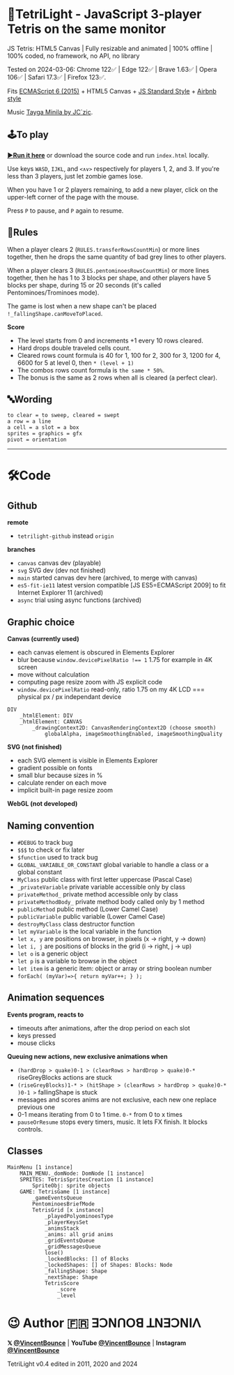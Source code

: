 # 🧱TetriLight - JavaScript 3-player Tetris on the same monitor

JS Tetris: HTML5 Canvas | Fully resizable and animated | 100% offline | 100% coded, no framework, no API, no library

Tested on 2024-03-06: Chrome 122✅ | Edge 122✅ | Brave 1.63✅ | Opera 106✅ | Safari 17.3✅ | Firefox 123✅.

Fits [ECMAScript 6 (2015)](https://262.ecma-international.org/6.0/) + HTML5 Canvas + [JS Standard Style](https://standardjs.com/rules.html) + [Airbnb style](https://github.com/airbnb/javascript)

Music [Tayga Minila by JC`zic](https://soundcloud.com/jczic/tayga-minimal).

## 🕹To play

**[▶️Run it here](https://vincentbounce.github.io/TetriLight/)** or download the source code and run `index.html` locally.

Use keys `WASD`, `IJKL`, and `<∧∨>` respectively for players 1, 2, and 3. If you're less than 3 players, just let zombie games lose.

When you have 1 or 2 players remaining, to add a new player, click on the upper-left corner of the page with the mouse.

Press `P` to pause, and `P` again to resume.

## 📏Rules

When a player clears 2 (`RULES.transferRowsCountMin`) or more lines together, then he drops the same quantity of bad grey lines to other players.

When a player clears 3 (`RULES.pentominoesRowsCountMin`) or more lines together, then he has 1 to 3 blocks per shape, and other players have 5 blocks per shape, during 15 or 20 seconds (it's called Pentominoes/Trominoes mode).

The game is lost when a new shape can't be placed `!_fallingShape.canMoveToPlaced`.

**Score**

- The level starts from 0 and increments +1 every 10 rows cleared.
- Hard drops double traveled cells count.
- Cleared rows count formula is 40 for 1, 100 for 2, 300 for 3, 1200 for 4, 6600 for 5 at level 0, then `* (level + 1)`
- The combos rows count formula is `the same * 50%`.
- The bonus is the same as 2 rows when all is cleared (a perfect clear).

## 🔤Wording

```
to clear = to sweep, cleared = swept
a row = a line
a cell = a slot = a box
sprites = graphics = gfx
pivot = orientation
```

---

# 🛠️Code

## Github

**remote**

- `tetrilight-github` instead `origin`

**branches**

- `canvas` canvas dev (playable)
- `svg` SVG dev (dev not finished)
- `main` started canvas dev here (archived, to merge with canvas)
- `es5-fit-ie11` latest version compatible [JS ES5=ECMAScript 2009] to fit Internet Explorer 11 (archived)
- `async` trial using async functions (archived)

## Graphic choice

**Canvas (currently used)**

- each canvas element is obscured in Elements Explorer
- blur because `window.devicePixelRatio !== 1` 1.75 for example in 4K screen
- move without calculation
- computing page resize zoom with JS explicit code
- `window.devicePixelRatio` read-only, ratio 1.75 on my 4K LCD === physical px / px independant device

```
DIV
    _htmlElement: DIV
    _htmlElement: CANVAS
        _drawingContext2D: CanvasRenderingContext2D (choose smooth)
            globalAlpha, imageSmoothingEnabled, imageSmoothingQuality
```

**SVG (not finished)**

- each SVG element is visible in Elements Explorer
- gradient possible on fonts
- small blur because sizes in %
- calculate render on each move
- implicit built-in page resize zoom

**WebGL (not developed)**

## Naming convention

- `#DEBUG` to track bug
- `$$$` to check or fix later
- `$function` used to track bug
- `GLOBAL_VARIABLE_OR_CONSTANT` global variable to handle a class or a global constant
- `MyClass` public class with first letter uppercase (Pascal Case)
- `_privateVariable` private variable accessible only by class
- `privateMethod_` private method accessible only by class
- `privateMethodBody_` private method body called only by 1 method
- `publicMethod` public method (Lower Camel Case)
- `publicVariable` public variable (Lower Camel Case)
- `destroyMyClass` class destructor function
- `let myVariable` is the local variable in the function
- `let x, y` are positions on browser, in pixels (x -> right, y -> down)
- `let i, j` are positions of blocks in the grid (i -> right, j -> up)
- `let o` is a generic object
- `let p` is a variable to browse in the object
- `let item` is a generic item: object or array or string boolean number
- `forEach( (myVar)=>{ return myVar++; } );`

## Animation sequences

**Events program, reacts to**

- timeouts after animations, after the drop period on each slot
- keys pressed
- mouse clicks

**Queuing new actions, new exclusive animations when**

- `(hardDrop > quake)0-1 > (clearRows > hardDrop > quake)0-*` riseGreyBlocks actions are stuck
- `(riseGreyBlocks)1-* > (hitShape > (clearRows > hardDrop > quake)0-* )0-1 >` fallingShape is stuck
- messages and scores anims are not exclusive, each new one replace previous one
- 0-1 means iterating from 0 to 1 time. `0-*` from 0 to x times
- `pauseOrResume` stops every timers, music. It lets FX finish. It blocks controls.

## Classes

```
MainMenu [1 instance]
    MAIN_MENU._domNode: DomNode [1 instance]
    SPRITES: TetrisSpritesCreation [1 instance]
        SpriteObj: sprite objects
    GAME: TetrisGame [1 instance]
        _gameEventsQueue
        PentominoesBriefMode
        TetrisGrid [x instance]
            _playedPolyominoesType
            _playerKeysSet
            _animsStack
            _anims: all grid anims
            _gridEventsQueue
            _gridMessagesQueue
            lose()
            _lockedBlocks: [] of Blocks
            _lockedShapes: [] of Shapes: Blocks: Node
            _fallingShape: Shape
            _nextShape: Shape
            TetrisScore
                _score
                _level
```

# 😉 Author 🇫🇷 ꓱꓛꓠꓵꓳꓭ ꓕꓠꓱꓛꓠꓲꓥ

**𝕏 [@VincentBounce](https://x.com/VincentBounce)** | **YouTube [@VincentBounce](https://www.youtube.com/@VincentBounce/)** | **Instagram [@VincentBounce](https://instagr.am/vincentbounce/)**

TetriLight v0.4 edited in 2011, 2020 and 2024
